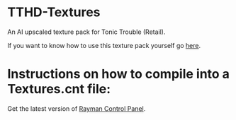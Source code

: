 # TTHD-Textures
An AI upscaled texture pack for Tonic Trouble (Retail).

If you want to know how to use this texture pack yourself go [here](https://raymanpc.com/forum/viewtopic.php?t=74787). 

# Instructions on how to compile into a Textures.cnt file:

Get the latest version of [Rayman Control Panel](https://github.com/RayCarrot/RayCarrot.RCP.Metro/releases).


